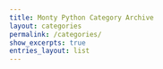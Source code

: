 ```yaml
---
title: Monty Python Category Archive
layout: categories
permalink: /categories/
show_excerpts: true
entries_layout: list
---
```

